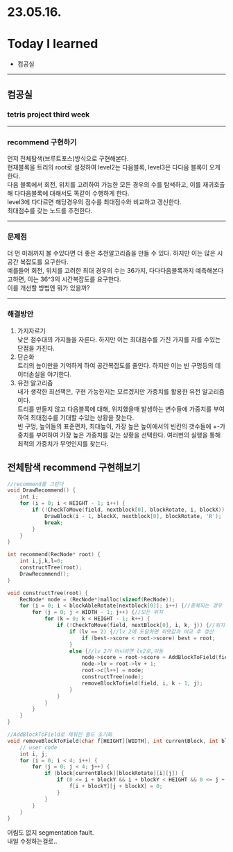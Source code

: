 # 23.05.16.

# Today I learned

- 컴공실

---

## 컴공실

### tetris project third week

---

### recommend 구현하기

먼저 전체탐색(브루트포스)방식으로 구현해본다.  
현재블록을 트리의 root로 설정하여 level2는 다음블록, level3은 다다음 블록이 오게 한다.  
다음 블록에서 회전, 위치를 고려하여 가능한 모든 경우의 수를 탐색하고, 이를 재귀호출해 다다음블록에 대해서도 똑같이 수행하게 한다.  
level3에 다다르면 해당경우의 점수를 최대점수와 비교하고 갱신한다.  
최대점수를 갖는 노드를 추천한다.

---

### 문제점

더 먼 미래까지 볼 수있다면 더 좋은 추천알고리즘을 만들 수 있다. 하지만 이는 많은 시공간 복잡도를 요구한다.  
예를들어 회전, 위치를 고려한 최대 경우의 수는 36가지, 다다다음블록까지 예측해본다고하면, 이는 36^3의 시간복잡도를 요구한다.  
이를 개선할 방법엔 뭐가 있을까?

---

### 해결방안

1. 가지자르기  
   낮은 점수대의 가지들을 자른다. 하지만 이는 최대점수를 가진 가지를 자를 수있는 단점을 가진다.
2. 단순화  
   트리의 높이만을 기억하게 하여 공간복잡도를 줄인다. 하지만 이는 빈 구멍등의 데이터손실을 야기한다.
3. 유전 알고리즘  
   내가 생각한 최선책은, 구현 가능한지는 모르겠지만 가중치를 활용한 유전 알고리즘이다.  
   트리를 만들지 않고 다음블록에 대해, 위치했을때 발생하는 변수들에 가중치를 부여하여 최대점수를 기대할 수있는 상황을 찾는다.  
   빈 구멍, 높이들의 표준편차, 최대높이, 가장 높은 높이에서의 빈칸의 갯수들에 +-가중치를 부여하여 가장 높은 가중치를 갖는 상황을 선택한다. 여러번의 실행을 통해 최적의 가중치가 무엇인지를 찾는다.

## 전체탐색 recommend 구현해보기

```C
//recommend를 그린다
void DrawRecommend() {
	int i;
	for (i = 0; i < HEIGHT - 1; i++) {
		if (!CheckToMove(field, nextblock[0], blockRotate, i, blockX)) {//drawshadow와 똑같이 구현
			DrawBlock(i - 1, blockX, nextblock[0], blockRotate, 'R');
			break;
		}
	}
}

int recommend(RecNode* root) {
	int i,j,k,l=0;
	constructTree(root);
	DrawRecommend();
}

void constructTree(root) {
	RecNode* node = (RecNode*)malloc(sizeof(RecNode));
	for (i = 0; i < blockAbleRotate[nextblock[0]]; i++) {//중복되는 경우 제외 모든 회전
		for (j = 0; j < WIDTH - 1; j++) {//모든 위치
			for (k = 0; k < HEIGHT - 1; k++) {
				if (!CheckToMove(field, nextBlock[0], i, k, j)) {//위치시키기
					if (lv == 2) {//lv 2에 도달하면 최댓값과 비교 후 갱신
						if (best->score < root->score) best = root;
					}
					else {//lv 2가 아니라면 lv2로,이동
						node->score = root->score + AddBlockToField(field,i,k-1,j);
						node->lv = root->lv + 1;
						root->c[l++] = node;
						constructTree(node);
						removeBlockTofield(field, i, k - 1, j);
					}
				}
			}
		}
	}
}

//AddBlockToField로 채워진 필드 초기화
void removeBlockToField(char f[HEIGHT][WIDTH], int currentBlock, int blockRotate, int blockY, int blockX) {
	// user code
	int i, j;
	for (i = 0; i < 4; i++) {
		for (j = 0; j < 4; j++) {
			if (block[currentBlock][blockRotate][i][j]) {
				if (0 <= i + blockY && i + blockY < HEIGHT && 0 <= j + blockX && j + blockX < WIDTH) {
					f[i + blockY][j + blockX] = 0;
				}
			}
		}
	}
}
```

어림도 없지 segmentation fault.  
내일 수정하는걸로..
